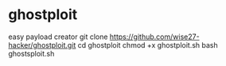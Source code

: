 # ghostploit
easy payload creator 
git clone https://github.com/wise27-hacker/ghostploit.git
cd ghostploit
chmod +x ghostploit.sh
bash ghostsploit.sh

